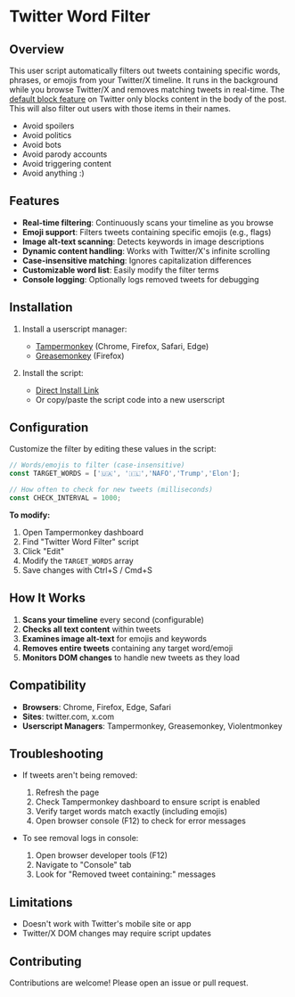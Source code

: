 # Twitter Word Filter

## Overview
This user script automatically filters out tweets containing specific words, phrases, or emojis from your Twitter/X timeline. It runs in the background while you browse Twitter/X and removes matching tweets in real-time. The [default block feature](https://x.com/settings/muted_keywords) on Twitter only blocks content in the body of the post. This will also filter out users with those items in their names. 

- Avoid spoilers
- Avoid politics
- Avoid bots
- Avoid parody accounts
- Avoid triggering content
- Avoid anything :)

## Features
- **Real-time filtering**: Continuously scans your timeline as you browse
- **Emoji support**: Filters tweets containing specific emojis (e.g., flags)
- **Image alt-text scanning**: Detects keywords in image descriptions
- **Dynamic content handling**: Works with Twitter/X's infinite scrolling
- **Case-insensitive matching**: Ignores capitalization differences
- **Customizable word list**: Easily modify the filter terms
- **Console logging**: Optionally logs removed tweets for debugging

## Installation
1. Install a userscript manager:
   - [Tampermonkey](https://www.tampermonkey.net/) (Chrome, Firefox, Safari, Edge)
   - [Greasemonkey](https://addons.mozilla.org/firefox/addon/greasemonkey/) (Firefox)

2. Install the script:
   - [Direct Install Link](https://raw.githubusercontent.com/Connor9994/Twitter-Filter/refs/heads/main/filter.user.js)
   - Or copy/paste the script code into a new userscript

## Configuration
Customize the filter by editing these values in the script:

```javascript
// Words/emojis to filter (case-insensitive)
const TARGET_WORDS = ['🇺🇦', '🇮🇱','NAFO','Trump','Elon']; 

// How often to check for new tweets (milliseconds)
const CHECK_INTERVAL = 1000; 
```

**To modify:**
1. Open Tampermonkey dashboard
2. Find "Twitter Word Filter" script
3. Click "Edit"
4. Modify the `TARGET_WORDS` array
5. Save changes with Ctrl+S / Cmd+S

## How It Works
1. **Scans your timeline** every second (configurable)
2. **Checks all text content** within tweets
3. **Examines image alt-text** for emojis and keywords
4. **Removes entire tweets** containing any target word/emoji
5. **Monitors DOM changes** to handle new tweets as they load

## Compatibility
- **Browsers**: Chrome, Firefox, Edge, Safari
- **Sites**: twitter.com, x.com
- **Userscript Managers**: Tampermonkey, Greasemonkey, Violentmonkey

## Troubleshooting
- If tweets aren't being removed:
  1. Refresh the page
  2. Check Tampermonkey dashboard to ensure script is enabled
  3. Verify target words match exactly (including emojis)
  4. Open browser console (F12) to check for error messages

- To see removal logs in console:
  1. Open browser developer tools (F12)
  2. Navigate to "Console" tab
  3. Look for "Removed tweet containing:" messages

## Limitations
- Doesn't work with Twitter's mobile site or app
- Twitter/X DOM changes may require script updates

## Contributing
Contributions are welcome! Please open an issue or pull request.
